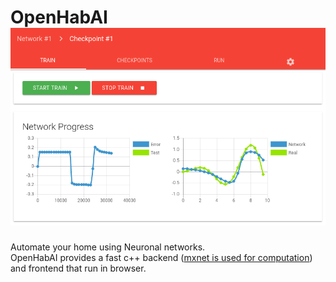 
# OpenHabAI<br>![](frontend/img/frontend.png)
Automate your home using Neuronal networks. <br>
OpenHabAI provides a fast c++ backend 
([mxnet is used for computation](http://mxnet.io)) and frontend that run in browser.
